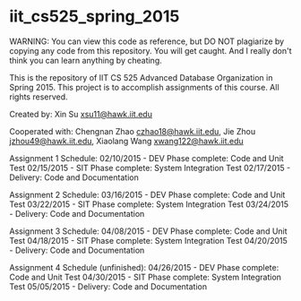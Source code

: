 # iit_cs525_spring_2015
WARNING: You can view this code as reference, but DO NOT plagiarize by copying any code from this repository. You will get caught. And I really don't think you can learn anything by cheating.

This is the repository of IIT CS 525 Advanced Database Organization in Spring 2015. This project is to accomplish assignments of this course. All rights reserved.

Created by:
	Xin Su <xsu11@hawk.iit.edu>

Cooperated with:
	Chengnan Zhao <czhao18@hawk.iit.edu>,
	Jie Zhou <jzhou49@hawk.iit.edu>,
	Xiaolang Wang <xwang122@hawk.iit.edu>

Assignment 1 Schedule:
	02/10/2015 - DEV Phase complete: Code and Unit Test
	02/15/2015 - SIT Phase complete: System Integration Test
	02/17/2015 - Delivery: Code and Documentation

Assignment 2 Schedule:
	03/16/2015 - DEV Phase complete: Code and Unit Test
	03/22/2015 - SIT Phase complete: System Integration Test
	03/24/2015 - Delivery: Code and Documentation

Assignment 3 Schedule:
	04/08/2015 - DEV Phase complete: Code and Unit Test
	04/18/2015 - SIT Phase complete: System Integration Test
	04/20/2015 - Delivery: Code and Documentation

Assignment 4 Schedule (unfinished):
	04/26/2015 - DEV Phase complete: Code and Unit Test
	04/30/2015 - SIT Phase complete: System Integration Test
	05/05/2015 - Delivery: Code and Documentation
